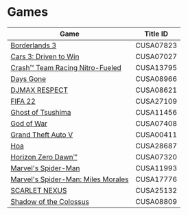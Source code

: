 # Games

| Game | Title ID |
|------|----------|
| [Borderlands 3](CUSA07823/) | CUSA07823 |
| [Cars 3: Driven to Win](CUSA07027/) | CUSA07027 |
| [Crash™ Team Racing Nitro-Fueled](CUSA13795/) | CUSA13795 |
| [Days Gone](CUSA08966/) | CUSA08966 |
| [DJMAX RESPECT](CUSA08621/) | CUSA08621 |
| [FIFA 22](CUSA27109/) | CUSA27109 |
| [Ghost of Tsushima](CUSA11456/) | CUSA11456 |
| [God of War](CUSA07408/) | CUSA07408 |
| [Grand Theft Auto V](CUSA00411/) | CUSA00411 |
| [Hoa](CUSA28687/) | CUSA28687 |
| [Horizon Zero Dawn™](CUSA07320/) | CUSA07320 |
| [Marvel's Spider-Man](CUSA11993/) | CUSA11993 |
| [Marvel's Spider-Man: Miles Morales](CUSA17776/) | CUSA17776 |
| [SCARLET NEXUS](CUSA25132/) | CUSA25132 |
| [Shadow of the Colossus](CUSA08809/) | CUSA08809 |
